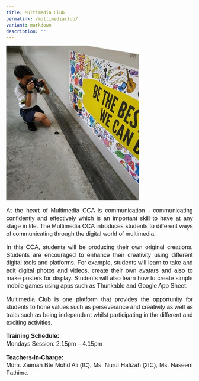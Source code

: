 ```yaml
---
title: Multimedia Club
permalink: /multimediaclub/
variant: markdown
description: ""
---
```

<img src="/images/multimedia01.jpg">

<p style="line-height:1.3;font-size:16px;font-family:Arial;text-align:justify;">At the heart of Multimedia CCA is communication - communicating confidently and effectively which is an important skill to have at any stage in life. The Multimedia CCA introduces students to different ways of communicating through the digital world of multimedia.</p>

<p style="line-height:1.3;font-size:16px;font-family:Arial;text-align:justify;">In this CCA, students will be producing their own original creations. Students are encouraged to enhance their creativity using different digital tools and platforms. For example, students will learn to take and edit digital photos and videos, create their own avatars and also to make posters for display. Students will also learn how to create simple mobile games using apps such as Thunkable and Google App Sheet.</p>

<p style="line-height:1.3;font-size:16px;font-family:Arial;text-align:justify;">Multimedia Club is one platform that provides the opportunity for students to hone values such as perseverance and creativity as well as traits such as being independent whilst participating in the different and exciting activities.</p>

<p style="line-height:1.3;font-size:16px;font-family:Arial;text-align:justify;"><b style="line-height:1.3;font-size:16px;font-family:Arial;text-align:justify;">Training Schedule:</b><br>
Mondays Session: 2.15pm – 4.15pm</p>

<p style="line-height:1.3;font-size:16px;font-family:Arial;text-align:justify;"><b style="line-height:1.3;font-size:16px;font-family:Arial;text-align:justify;">Teachers-In-Charge:</b><br>
Mdm. Zaimah Bte Mohd Ali (IC), Ms. Nurul Hafizah (2IC), Ms. Naseem Fathima</p>